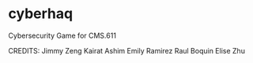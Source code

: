 # cyberhaq
Cybersecurity Game for CMS.611

CREDITS:
Jimmy Zeng
Kairat Ashim
Emily Ramirez
Raul Boquin
Elise Zhu

